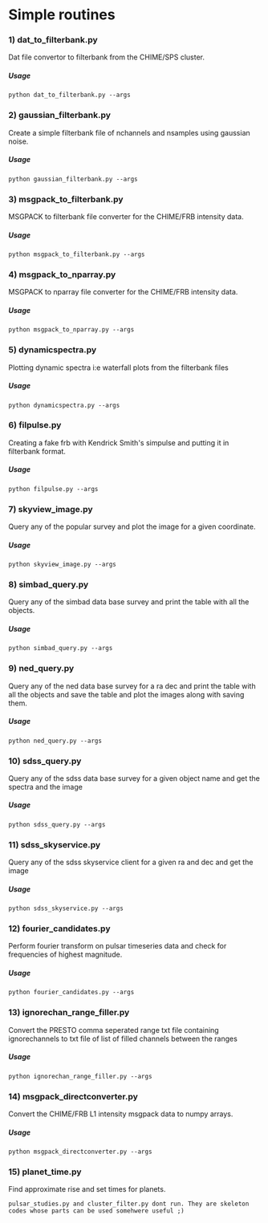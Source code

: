 # Simple routines

### 1) dat_to_filterbank.py
Dat file convertor to filterbank from the CHIME/SPS cluster. 
<br />
##### Usage
 `python dat_to_filterbank.py --args`
 
### 2) gaussian_filterbank.py 
Create a simple filterbank file of nchannels and nsamples using gaussian noise.
<br />
##### Usage
`python gaussian_filterbank.py --args`

### 3) msgpack_to_filterbank.py
MSGPACK to filterbank file converter for the CHIME/FRB intensity data.
<br />
##### Usage
`python msgpack_to_filterbank.py --args` 


### 4) msgpack_to_nparray.py
MSGPACK to nparray file converter for the CHIME/FRB intensity data.
<br />
##### Usage
`python msgpack_to_nparray.py --args` 

### 5) dynamicspectra.py
Plotting dynamic spectra i:e waterfall plots from the filterbank files
<br />
##### Usage
`python dynamicspectra.py --args` 

### 6) filpulse.py
Creating a fake frb with Kendrick Smith's simpulse and putting it in filterbank format.
<br />
##### Usage
`python filpulse.py --args` 

### 7) skyview_image.py
Query any of the popular survey and plot the image for a given coordinate.
<br />
##### Usage
`python skyview_image.py --args` 

### 8) simbad_query.py
Query any of the simbad data base survey and print the table with all the objects.
<br />
##### Usage
`python simbad_query.py --args` 

### 9) ned_query.py
Query any of the ned data base survey for a ra dec  and print the table with all the objects and save the table and plot the images along with saving them.
<br />
##### Usage
`python ned_query.py --args` 

### 10) sdss_query.py
Query any of the sdss data base survey for a given object name   and get the spectra and the image 
<br />
##### Usage
`python sdss_query.py --args` 

### 11) sdss_skyservice.py
Query any of the sdss skyservice client for a given ra and dec  and get the image 
<br />
##### Usage
`python sdss_skyservice.py --args` 

### 12) fourier_candidates.py
Perform fourier transform on pulsar timeseries data and check for frequencies of highest magnitude.
<br />
##### Usage
`python fourier_candidates.py --args` 

### 13) ignorechan_range_filler.py
Convert the PRESTO comma seperated range txt file containing ignorechannels to txt file of list of filled channels between the ranges
<br />
##### Usage
`python ignorechan_range_filler.py --args` 

### 14) msgpack_directconverter.py
Convert the CHIME/FRB L1 intensity msgpack data to numpy arrays.
<br />
##### Usage
`python msgpack_directconverter.py --args` 

### 15) planet_time.py
Find approximate rise and set times for planets.

`pulsar_studies.py and cluster_filter.py dont run. They are skeleton codes whose parts can be used somehwere useful ;)`






